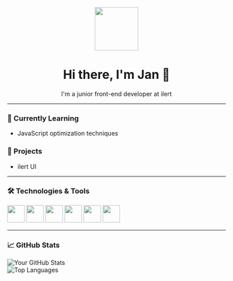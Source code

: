<div id="header" align="center">
  <img src="https://media1.tenor.com/m/5ry-200hErMAAAAd/hacker-hacker-man.gif" width="100"/>
</div>

<h1 align="center">Hi there, I'm Jan 👋</h1>

<p align="center">
  I'm a junior front-end developer at ilert 
</p>

---

### 🌱 Currently Learning
- JavaScript optimization techniques

### 🚀 Projects
- ilert UI

---

### 🛠️ Technologies & Tools
<div>
  <img src="https://cdn.jsdelivr.net/gh/devicons/devicon/icons/react/react-original.svg" width="40" height="40"/>
  <img src="https://cdn.jsdelivr.net/gh/devicons/devicon/icons/typescript/typescript-original.svg" width="40" height="40"/>
  <img src="https://cdn.jsdelivr.net/gh/devicons/devicon/icons/javascript/javascript-original.svg" width="40" height="40"/>
  <img src="https://cdn.jsdelivr.net/gh/devicons/devicon/icons/html5/html5-original.svg" width="40" height="40"/>
  <img src="https://cdn.jsdelivr.net/gh/devicons/devicon/icons/css3/css3-original.svg" width="40" height="40"/>
  <img src="https://cdn.worldvectorlogo.com/logos/material-ui-1.svg" width="40" height="40"/>
</div>

---

### 📈 GitHub Stats
<div id="footer" align="left">
  <img src="https://github-readme-stats.vercel.app/api?username=Jan-ARN&show_icons=true&theme=radical" alt="Your GitHub Stats"/>
  <br/>
  <img src="https://github-readme-stats.vercel.app/api/top-langs/?username=Jan-ARN&layout=compact&theme=radical" alt="Top Languages"/>
</div>


